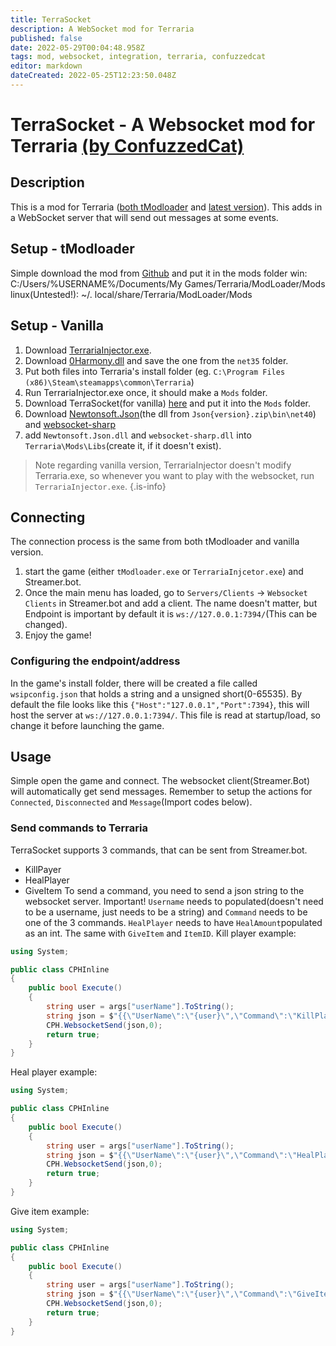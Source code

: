 ```yaml
---
title: TerraSocket
description: A WebSocket mod for Terraria
published: false
date: 2022-05-29T00:04:48.958Z
tags: mod, websocket, integration, terraria, confuzzedcat
editor: markdown
dateCreated: 2022-05-25T12:23:50.048Z
---
```


# TerraSocket - A Websocket mod for Terraria [(by ConfuzzedCat)](https://www.twitch.tv/confuzzedcat)
## Description
This is a mod for Terraria ([both tModloader](https://www.tmodloader.net/) and [latest version](https://terraria.org/)). This adds in a WebSocket server that will send out messages at some events.
## Setup - tModloader
Simple download the mod from [Github](https://github.com/ConfuzzedCat/TerraSocket/releases/latest) and put it in the mods folder 
win: C:/Users/%USERNAME%/Documents/My Games/Terraria/ModLoader/Mods
linux(Untested!): ~/. local/share/Terraria/ModLoader/Mods

## Setup - Vanilla
1. Download [TerrariaInjector.exe](https://github.com/ConfuzzedCat/TerrariaInjector/releases/latest).
2. Download [0Harmony.dll](https://github.com/pardeike/Harmony/releases/latest) and save the one from the `net35` folder.
3. Put both files into Terraria's install folder (eg. `C:\Program Files (x86)\Steam\steamapps\common\Terraria`)
4. Run TerrariaInjector.exe once, it should make a `Mods` folder.
5. Download TerraSocket(for vanilla) [here](https://github.com/ConfuzzedCat/TerrariaInjector.TerraSocket/releases/latest) and put it into the `Mods` folder.
6. Download [Newtonsoft.Json](https://github.com/JamesNK/Newtonsoft.Json/releases/latest)(the dll from `Json{version}.zip\bin\net40`) and [websocket-sharp](https://github.com/ConfuzzedCat/TerrariaInjector.TerraSocket/releases/tag/v1.0.0)
7. add `Newtonsoft.Json.dll` and `websocket-sharp.dll` into `Terraria\Mods\Libs`(create it, if it doesn't exist).
> Note regarding vanilla version, TerrariaInjector doesn't modify Terraria.exe, so whenever you want to play with the websocket, run `TerrariaInjector.exe`.
{.is-info}

## Connecting
The connection process is the same from both tModloader and vanilla version.
1. start the game (either `tModloader.exe` or `TerrariaInjcetor.exe`) and Streamer.bot.
2. Once the main menu has loaded, go to `Servers/Clients` -> `Websocket Clients` in Streamer.bot and add a client. The name doesn't matter, but Endpoint is important by default it is `ws://127.0.0.1:7394/`(This can be changed).
3. Enjoy the game!
### Configuring the endpoint/address
In the game's install folder, there will be created a file called `wsipconfig.json` that holds a string and a unsigned short(0-65535).
By default the file looks like this `{"Host":"127.0.0.1","Port":7394}`, this will host the server at `ws://127.0.0.1:7394/`. This file is read at startup/load, so change it before launching the game.
## Usage
Simple open the game and connect. The websocket client(Streamer.Bot) will automatically get send messages. Remember to setup the actions for `Connected`, `Disconnected` and `Message`(Import codes below).
### Send commands to Terraria
TerraSocket supports 3 commands, that can be sent from Streamer.bot.
- KillPayer
- HealPlayer
- GiveItem
To send a command, you need to send a json string to the websocket server. 
Important! `Username` needs to populated(doesn't need to be a username, just needs to be a string) and `Command` needs to be one of the 3 commands. `HealPlayer` needs to have `HealAmount`populated as an int. The same with `GiveItem` and `ItemID`.
Kill player example: 
```cs
using System;

public class CPHInline
{
	public bool Execute()
	{
		string user = args["userName"].ToString();
		string json = $"{{\"UserName\":\"{user}\",\"Command\":\"KillPlayer\"}}";
		CPH.WebsocketSend(json,0);
		return true;
	}
}
```
Heal player example:
```cs
using System;

public class CPHInline
{
	public bool Execute()
	{
		string user = args["userName"].ToString();
		string json = $"{{\"UserName\":\"{user}\",\"Command\":\"HealPlayer\", \"HealAmount\":10}}";
		CPH.WebsocketSend(json,0);
		return true;
	}
}
```
Give item example:
```cs
using System;

public class CPHInline
{
	public bool Execute()
	{
		string user = args["userName"].ToString();
		string json = $"{{\"UserName\":\"{user}\",\"Command\":\"GiveItem\", \"GiveItem\":771}}";
		CPH.WebsocketSend(json,0);
		return true;
	}
}
```